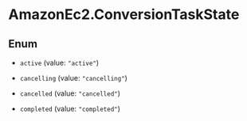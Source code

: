 # AmazonEc2.ConversionTaskState

## Enum


* `active` (value: `"active"`)

* `cancelling` (value: `"cancelling"`)

* `cancelled` (value: `"cancelled"`)

* `completed` (value: `"completed"`)


